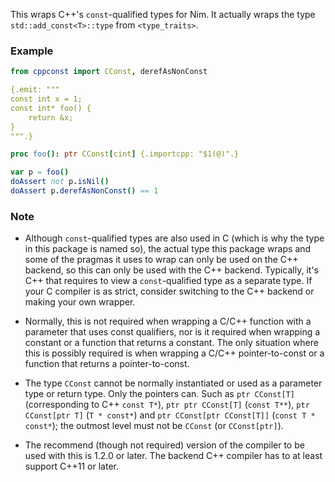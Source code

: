This wraps C++'s `const`-qualified types for Nim. It actually wraps the type `std::add_const<T>::type` from `<type_traits>`.

### Example

```nim
from cppconst import CConst, derefAsNonConst

{.emit: """
const int x = 1;
const int* foo() {
    return &x;
}
""".}

proc foo(): ptr CConst[cint] {.importcpp: "$1(@)".}

var p = foo()
doAssert not p.isNil()
doAssert p.derefAsNonConst() == 1
```

### Note

+ Although `const`-qualified types are also used in C (which is why the type in this package is named so), the actual type this package wraps and some of the pragmas it uses to wrap can only be used on the C++ backend, so this can only be used with the C++ backend. Typically, it's C++ that requires to view a `const`-qualified type as a separate type. If your C compiler is as strict, consider switching to the C++ backend or making your own wrapper.

+ Normally, this is not required when wrapping a C/C++ function with a parameter that uses const qualifiers, nor is it required when wrapping a constant or a function that returns a constant. The only situation where this is possibly required is when wrapping a C/C++ pointer-to-const or a function that returns a pointer-to-const.

+ The type `CConst` cannot be normally instantiated or used as a parameter type or return type. Only the pointers can. Such as `ptr CConst[T]` (corresponding to C++ `const T*`), `ptr ptr CConst[T]` (`const T**`), `ptr CConst[ptr T]` (`T * const*`) and `ptr CConst[ptr CConst[T]]` (`const T * const*`); the outmost level must not be `CConst` (or `CConst[ptr]`).

+ The recommend (though not required) version of the compiler to be used with this is 1.2.0 or later. The backend C++ compiler has to at least support C++11 or later.